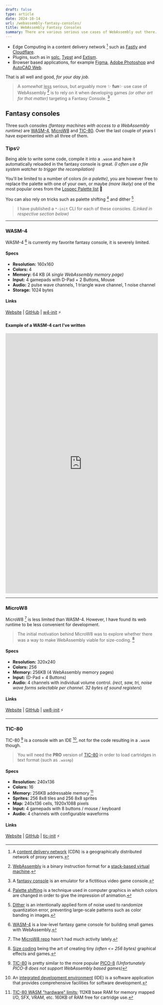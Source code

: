 ```yaml
---
draft: false
type: article
date: 2024-10-14
url: /webassembly-fantasy-consoles/
title: WebAssembly Fantasy Consoles
summary: There are various serious use cases of WebAssembly out there.
---
```


 - Edge Computing in a content delivery network [^cdn] such as [Fastly](https://www.fastly.com/products/edge-compute) and [Cloudflare](https://workers.cloudflare.com/).
 - Plugins, such as in [sqlc](https://docs.sqlc.dev/en/stable/guides/plugins.html), [Typst](https://typst.app/docs/reference/foundations/plugin/) and [Extism](https://extism.org/docs/concepts/plug-in).
 - Browser based applications, for example [Figma](https://www.figma.com/), [Adobe Photoshop](https://photoshop.adobe.com/) and [AutoCAD Web](https://web.autocad.com/).

That is all well and good, _for your day job_.

> A _somewhat_ <ins>less</ins> serious, but arguably more ✨ **fun**✨ use case of
> WebAssembly [^webassembly] is to rely on it when developing games
> _(or other art for that matter)_ targeting a Fantasy Console. [^fantasy console]

## Fantasy consoles

Three such consoles _(fantasy machines with access to a WebAssembly runtime)_
are [WASM-4](#wasm-4), [MicroW8](#microw8) and [TIC-80](#tic-80).
Over the last couple of years I have experimented with all three of them.

### Tips💡

Being able to write some code, compile it into a `.wasm` and have it automatically reloaded in the
fantasy console is great. _(I often use a file system watcher to trigger the recompilation)_

You'll be limited to a number of colors _(in a palette)_, you are however
free to replace the palette with one of your own, or maybe _(more likely)_ one of the
most popular ones from the [Lospec Palette list](https://lospec.com/palette-list) 🎨

You can also rely on tricks such as palette shifting [^palette shifting] and dither [^dither]

> I have published a `*-init` CLI for each of these consoles. _(Linked in respective section below)_

---------

### WASM-4

WASM-4 [^wasm4] is currently my favorite fantasy console, it is severely limited.

#### Specs

- **Resolution:** 160x160
- **Colors:** 4
- **Memory:** 64 KB _(A single WebAssembly memory page)_
- **Input:** 4 gamepads with D-Pad + 2 Buttons, Mouse
- **Audio:** 2 pulse wave channels, 1 triangle wave channel, 1 noise channel
- **Storage:** 1024 bytes

#### Links

[Website](https://wasm4.org/) |
[GitHub](https://github.com/aduros/wasm4) |
[w4-init](https://github.com/peterhellberg/w4-init) ⚡

#### Example of a WASM-4 cart I've written

<script>window.addEventListener('touchstart', {});</script>
<iframe src="https://assets.c7.se/games/w4-balls/" width="100%" allow="fullscreen; gamepad; autoplay" style="max-height: 100dvh; aspect-ratio: 1/1.7;" frameborder="0"></iframe>

---------

### MicroW8

MicroW8 [^microw8] is less limited than WASM-4.
However, I have found its web runtime to be less convenient for development.

> The initial motivation behind MicroW8 was to explore whether there was a way to make WebAssembly viable for size-coding. [^sizecoding]

#### Specs

- **Resolution:** 320x240
- **Colors:** 256
- **Memory:** 256KB (4 WebAssembly memory pages)
- **Input:** (D-Pad + 4 Buttons)
- **Audio:** 4 channels with individual volume control. _(rect, saw, tri, noise wave forms selectable per channel. 32 bytes of sound registers_)

#### Links

[Website](https://exoticorn.github.io/microw8/) |
[GitHub](https://github.com/exoticorn/microw8) |
[uw8-init](https://github.com/peterhellberg/uw8-init) ⚡

---------

### TIC-80

TIC-80 [^tic80] is a console with an IDE [^ide], not for the code resulting in a `.wasm` though.

> You will need the **PRO** version of [TIC-80](https://nesbox.itch.io/tic80) in order to load cartridges in text format (such as `.wasmp`)

#### Specs

- **Resolution:** 240x136
- **Colors:** 16
- **Memory:** 256KB addressable memory [^tic80 memory]
- **Sprites:** 256 8x8 tiles and 256 8x8 sprites
- **Map:** 240x136 cells, 1920x1088 pixels
- **Input:** 4 gamepads with 8 buttons / mouse / keyboard
- **Audio:** 4 channels with configurable waveforms

#### Links

[Website](https://tic80.com/) |
[GitHub](https://github.com/nesbox/TIC-80) |
[tic-init](https://github.com/peterhellberg/tic-init) ⚡

[^cdn]: A [content delivery network](https://en.wikipedia.org/wiki/Content_delivery_network) (CDN) is a geographically distributed network of proxy servers.
[^webassembly]: [WebAssembly](https://webassembly.org/) is a binary instruction format for a [stack-based virtual machine](https://en.wikipedia.org/wiki/Stack_machine).
[^fantasy console]: A [fantasy console](https://en.wikipedia.org/wiki/Fantasy_console) is an emulator for a fictitious video game console.
[^palette shifting]: [Palette shifting](https://en.wikipedia.org/wiki/Palette_shifting) is a technique used in computer graphics in which colors are changed in order to give the impression of animation.
[^dither]: [Dither](https://en.wikipedia.org/wiki/Dither) is an intentionally applied form of noise used to randomize quantization error, preventing large-scale patterns such as color banding in images.
[^wasm4]: [WASM-4](https://wasm4.org/) is a low-level fantasy game console for building small games with WebAssembly.
[^microw8]: The [MicroW8 repo](https://github.com/exoticorn/microw8) hasn't had much activity lately.
[^sizecoding]: [Size coding](http://www.sizecoding.org/wiki/Main_Page) being the art of creating tiny _(often <= 256 bytes)_ graphical effects and games.
[^tic80]: [TIC-80](https://tic80.com/) is pretty similar to the more popular [PICO-8](https://www.lexaloffle.com/pico-8.php) _(Unfortunately PICO-8 does not support WebAssembly based games)_
[^ide]: An [integrated development environment](https://en.wikipedia.org/wiki/Integrated_development_environment) (IDE) is a software application that provides comprehensive facilities for software development.
[^tic80 memory]: [TIC-80 WASM "hardware" limits](https://github.com/nesbox/TIC-80/wiki/wasm#wasm-hardware-limits); 112KB base RAM for memory mapped I/O, SFX, VRAM, etc. 160KB of RAM free for cartridge use.
